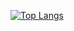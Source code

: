 [![Top Langs](https://github-readme-stats.vercel.app/api/top-langs/?username=kazuki-oshino)](https://github.com/anuraghazra/github-readme-stats)
